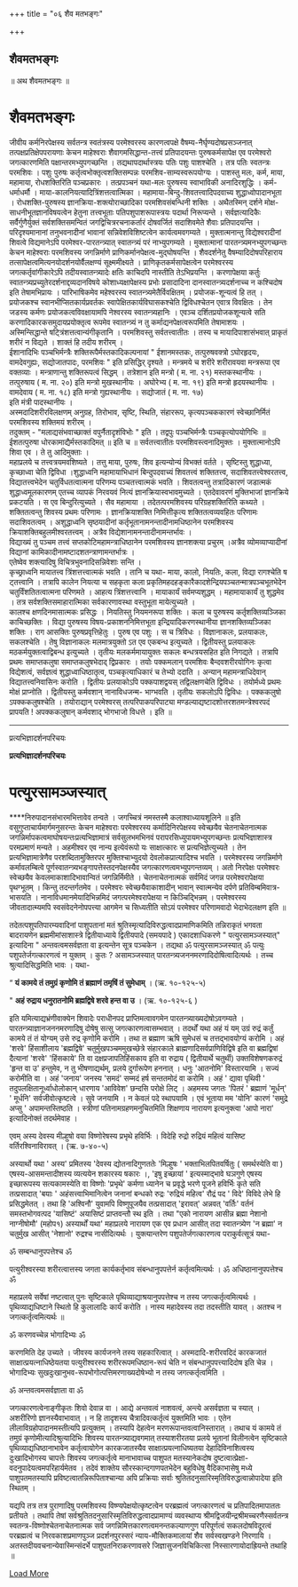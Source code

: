 +++
title = "०६ शैव मतभङ्गः"

+++


## शैवमतभङ्गः

 

॥ अथ शैवमतभङ्गः ॥

# शैवमतभङ्गः

जीवीय कर्मनिरपेक्षस्य सर्वतन्त्र स्वतंत्रस्य परमेश्वरस्य कारणत्वपक्षे वैषम्य-नैर्घृण्यदोषप्रसञ्जनात् तत्पक्षप्रतिक्षेपपरायणाः केचन माहेश्वराः शैवागमसिद्धान्त-तत्त्वं प्रतिपादयन्तः पुरुषकर्मसापेक्ष एव परमेश्वरो जगत्कारणमिति पक्षान्तरमभ्युपगच्छन्ति । तद्यथापदार्थास्त्रयः पतिः पशुः पाशश्चेति । तत्र पतिः स्वतन्त्रः परमशिवः । पशुः पुरुषः कर्तृत्वभोक्तृत्वशक्तिसम्पन्नः परमशिव-साम्यस्वरूपयोग्यः । पाशस्तु मलः, कर्म, माया, महामाया, रोधशक्तिरिति पञ्चप्रकारः । तत्प्रपञ्चनं यथा-मलः पुरुषस्य स्वाभाविकी अनादिरशुद्धिः । कर्म-धर्माधर्मौ । माया-कालनियत्यादित्रिंशत्तत्वात्मिका । महामाया-बिन्दु-शिवतत्त्वादिपदवाच्य शुद्धाध्वोपादानभूता । रोधशक्ति-पुरुषस्य ज्ञानक्रिया-शक्त्योराच्छादिका परमशिवसंबन्धिनी शक्तिः । अथैतस्मिन् दर्शने मोक्ष-साधनीभूतज्ञानविषयत्वेन हेतुना तत्त्वभूताः पतिपशुपाशरूपास्त्रयः पदार्था निरूप्यन्ते । सर्वज्ञत्यादिकैः सर्वैर्गुणैर्युक्तं सर्वशक्तिसमन्वितं जगद्विचित्ररचनाकर्तारं दोषवर्जितं सदाशिवमेते शैवाः प्रतिपादयन्ति ।  
परिदृश्यमानानां तनुभवनादीनां भावानां सन्निवेशविशिष्टत्वेन कार्यत्वमवगम्यते । मुक्तात्मनान्तु विद्येश्वरादीनां शिवत्वे विद्यमानेऽपि परमेश्वर-पारतन्त्र्यात् स्वातन्त्र्यं परं नाभ्युपगम्यते । मुक्तात्मानां पारतन्त्र्यमनभ्युपगच्छन्तः केचन माहेश्वराः परमशिवस्य जगन्निर्माणे प्राणिकर्मानपेक्षत्व-मुद्घोषयन्ति । शैवदर्शनेतु वैषम्यादिदोषपरिहाराय तत्सापेक्षत्वमित्यनयोदर्शनयोर्वैलक्षण्यं सूक्ष्ममीक्ष्यते । प्राणिकृतकर्मसापेक्षत्वेन परमेश्वरस्य जगत्कर्तृवांगीकारेऽपि तदीयस्वातन्त्र्यादेः क्षतिः काचिदपि नास्तीति तेऽभिप्रयन्ति । करणापेक्षया कर्तुः स्वातन्त्र्यप्रच्युतेरदर्शनाद्दव्यदानविषये कोशाध्यक्षापेक्षस्य प्रभोः प्रसादादिना दानस्वातन्त्र्यदर्शनाच्च न कश्चिदोष इति तेषामभिप्रायः । पारिभाषिकमेव महेश्वरस्य स्वातन्त्र्यमेतैर्विवक्षितम् । प्रयोजक-शून्यत्वं हि तत् । प्रयोजकश्च स्वानभीप्सितकार्यप्रवर्तकः स्वापेक्षितकार्यविघासकश्चेति द्विविधश्चेतन एवात्र विवक्षितः । तेन जडस्य कर्मणः प्रयोजकत्वविवक्षायामपि नेश्वरस्य स्वातन्त्र्यहानिः । एवञ्च दर्शितप्रयोजकशून्यत्वे सति करणादिकारकसमुदायप्रयोक्तृत्व रूपमेव स्वातन्त्र्यं न तु कर्माद्यनपेक्षत्वरूपमिति तेषामाशयः ।  
अस्मिन्सिद्धान्ते षट्त्रिंशत्तत्वान्यंगीकृतानि । परमशिवस्तु सर्वतत्त्वातीतः । तस्य च मायादिपाशासंभवात् प्राकृतं शरीरं न विद्यते । शाक्तं हि तदीय शरीरम् ।  
ईशानादिभिः पञ्चभिर्मन्त्रैः शक्तिरूपैर्मस्तकादिकल्पनायां " ईशानमस्तकः, तत्पुरुषवक्त्रो ऽघोरहृदयः, वामदेवगुह्यः, सद्योजातपादः, परमशिवः " इति प्रसिद्धिर् दृश्यते । मन्त्रमये च शरीरे शरीरावयवा मन्त्ररूपा एव वक्तव्याः । मन्त्राणान्तु शक्तिरूपत्वं सिद्धम् । तत्रेशान इति मन्त्रो ( म. ना. २१) मस्तकस्थानीयः । तत्पुरुषाय ( म. ना. २०) इति मन्त्रो मुखस्थानीयः । अघोरेभ्य ( म. ना. १९) इति मन्त्रो हृदयस्थानीयः । वामदेवाय ( म. ना. १८) इति मन्त्रो गुह्यस्थानीयः । सद्योजातं ( म. ना. १७)  
इति मंत्री पादस्थानीयः ।  
अस्मदादिशरीरविलक्षणम् अनुग्रह, तिरोभाव, सृष्टि, स्थिति, संहाररूप, कृत्यपञ्चककारणं स्वेच्छानिर्मितं परमशिवस्य शक्तिमयं शरीरम् ।  
तदुक्तम् - "मलाद्यसंभवाच्छाक्तं वपुर्नैतादृशंविभोः " इति । तद्वपुः पञ्चभिर्मन्त्रैः पञ्चकृत्योपयोगिभिः ॥  
ईशतत्पुरुषा धोरकामाद्यैर्मस्तकादिमत् ॥ इति च ॥ सर्वतत्त्वातीतः परमशिवस्त्वनादिमुक्तः । मुक्तात्मानोऽपि शिवा एव । ते तु आदिमुक्ताः ।  
महाप्रलये च तत्त्वत्रयमवशिष्यते । तत्तु माया, पुरुषः, शिव इत्यन्योन्यं विभक्तं वर्तते । सृष्टिस्तु शुद्धाध्या, कृच्छाध्वा चेति द्विविधा ।शुद्धाध्वनि महामायाभिधानं बिन्दुपदवाच्यं शिवतत्त्वं शक्तितत्त्व, सदाशिवतत्त्वेश्वरतत्त्व, विद्यातत्त्वभेदेन चतुर्विधतत्वात्मना परिणम्य पञ्चतत्त्वात्मकं भवति । शिवतत्वन्तु तत्रादिकारणं जडात्मकं शुद्धाध्वमूलकारणम् एतच्च व्यापकं निरवयवं नित्यं ज्ञानक्रियास्वभावमुच्यते । एतदेवावरणं मुक्तिभाजां ज्ञानक्रिये प्रकटयति । स एव बिन्दुरित्युच्यते । सैव महामाया । तदेतत्परमशिवस्य परिग्रहशक्तिरिति कथ्यते । शक्तितत्वन्तु शिवस्य प्रथमः परिणामः । ज्ञानक्रियाशक्ति निमित्तीकृत्य शक्तितत्वव्यवहितः परिणामः सदाशिवतत्वम् । अशुद्धाध्वनि सृष्ठयादीनां कर्तृभूतानामनन्तादीनामधिष्ठानेन परमशिवस्य क्रियाशक्तिबहुलमीश्वरतत्त्वम् । अत्रैव विद्येशानामनन्तादीनामन्तर्भावः ।  
विद्याख्यं तु पञ्चम तत्त्वं सप्तकोटिमहामन्त्राधिष्ठानेन परमशिवस्य ज्ञानशक्त्या प्रचुरम् ।अत्रैव व्योमव्याप्यादीनां विद्यानां कामिकादीनामष्टादशतन्त्राणामन्तर्भात्रः ।  
एतेष्वेव शक्त्यादिषु विचित्रभुवनादिसन्निवेशाः सन्ति ।  
कृच्छ्राध्वनि मायातत्त्व त्रिंशत्तत्त्वात्मकं भवति । तानि च यथा- माया, कालो, नियतिः, कला, विद्या रागश्चेति ष ट्तत्त्वानि । तत्रापि कालेन नियत्या च सहकृता कला प्रकृतिमहदहङ्कारैकादशेन्द्रियपञ्चतन्मात्रपञ्चभूतभेदेन चतुर्विंशतितत्वात्मना परिणमते । आहत्य त्रिंशत्तत्त्वानि । मायाकार्यं सर्वमप्यशुद्धम् । महामायाकार्यं तु शुद्धमेव । तत्र सर्वशक्तिसमाहारात्मिका सर्वकारणावस्था वस्तुभूता मायेत्युच्यते ।  
कालश्च क्षणदिनमासात्मकः प्रसिद्धः । नियतिस्तु नियमनरूपा शक्तिः । कला च पुरुषस्य कर्तृशक्तिव्यञ्जिका काचिच्छक्तिः । विद्या पुरुषस्य विषय-प्रकाशननिमित्तभूता इन्द्रियादिकरणस्थानीया ज्ञानशक्तिव्यञ्जिका शक्तिः । राग आसक्तिः पुरुषप्रवृत्तिहेतुः । पुरुष एव पशुः । स च त्रिविधः । विज्ञानाकलः, प्रलयाकलः, सकलश्चेति । तेषु विज्ञानाकलः मलमात्रयुक्तो ऽत एव एकबन्ध इत्युच्यते । द्वितीयस्तु प्रलयाकलः मठकर्मयुक्तत्वाद्विबन्ध इत्युच्यते । तृतीयः मलकर्ममायायुक्तः सकलः बन्धत्रयसहित इति निगद्यते । तत्रापि प्रथमः समाप्तकलुषा समाप्तकलुषभेदाद् द्विप्रकारः । तयोः पक्कमलान् परमशिवः बैन्दवशरीरयोगिनः कृत्वा विद्येशत्वं, सर्वज्ञत्वं शुद्धाध्वाधिष्ठातृत्व, पञ्चकृत्याधिकारं च तेभ्यो ददाति । अन्यान् महामन्त्राधिदेवान् विद्यातत्त्वनिवासिनः करोति । द्वितीयः प्रलयाकोऽपि पक्कपाशद्वयस् तद्विलक्षणचेति द्विविधः । तयोर्मध्ये प्रथमः मोक्षं प्राप्नोति । द्वितीयस्तु कर्मवशान् नानाविधजन्म- भाग्भवति । तृतीयः सकलोऽपि द्विविधः । पक्ककलुषो ऽपक्ककलुषश्चेति । तयोराद्यान् परमेश्वरस् तत्परिपाकपरिपाट्या मण्डल्याद्यष्टादशोत्तरशतमन्त्रेश्वरपदं प्रापयति ! अपक्ककलुषान् कर्मवशाद् भोगभाजो विधत्ते । इति ॥



------------------------------------------------------------------------

प्रत्यभिज्ञादर्शनपरिचयः

**प्रत्यभिज्ञादर्शनपरिचयः**

# पत्युरसामञ्जस्यात्

****निरुपादानसंभारमभित्तावेव तन्वते । जगच्चित्रं नमस्तस्मै कलाश्वाध्यायशूलिने ॥ इति वसुगुप्ताचार्यमार्गमनुसरन्तः केचन माहेश्वराः परमेश्वरस्य कर्मादिनिरपेक्षस्य स्वेच्छयैव चेतनाचेतनात्मक जगन्निर्मापकत्वमाघोषयन्तःप्रत्यभिज्ञामात्रं सर्वसुलभमभिनवं परापरसिध्युपायमभ्युपगच्छन्तः प्रत्यभिज्ञाशास्त्र परमप्रमाणं मन्यते । अहमीश्वर एव नान्य इत्येवंरूपो यः साक्षात्कारः स प्रत्यभिज्ञेत्युच्यते । तेन प्रत्यभिज्ञामात्रेणैव परशब्दितामुक्तिरपर मुक्तिश्चाभ्युदयो देवलोकप्रात्यादिश्च भवति । परमेश्वरस्य जगन्निर्माणे कर्मावलम्बित्वे पूर्णस्वातन्त्र्यभङ्गापत्तेस्तदनपेक्षस्यैव जगत्कारणत्वमभ्युपगन्तव्यम् । अतो निरपेक्षः परमेश्वरः स्वेच्छयैव केवलमाकाशादिभावान्वितं जगन्निर्मिमीते । चेतनाचेतनात्मकं सर्वमिदं जगन्न परमेश्वरापेक्षया पृथग्भूतम् । किन्तु तदन्तर्गतमेव । परमेश्वरः स्वेच्छयैवाकाशादीन् भावान् स्वात्मन्येव दर्पणे प्रतिविम्बमिवात्र-भासयति । नानाविधमानमेयादिभिन्नमिदं जगत्परमेश्वरापेक्षया न किञ्चिद्भिन्नम् । परमेश्वरस्य जीवतादात्म्यमपि स्वसंवेदनेनोपपत्त्या आगमेन च सिध्यतीति सोऽयं परमेश्वर परिणामवादो भेदाभेदलक्षण इति ॥

तदेतत्पशुपतिपारम्यवादिनां पाशुपतानां मतं श्रुतिस्मृत्यादिविरुद्धत्वादप्रामाणिकमिति तन्निराकृतं भगवता बादरायणेन ब्रह्ममीमांसाशास्त्रे द्वितीयाध्याये द्वितीयपादे (समयपादे ) एकादशाधिकरणे " पत्युरसामञ्जस्यात्" इत्यादिना " अन्तवत्वमसर्वज्ञता वा इत्यन्तेन सूत्र पञ्चकेन । तद्यथा ॐ पत्युरसामञ्जस्यात् ॐ पत्युः पशुपतेर्जगत्कारणत्वं न युक्तम् । कुतः ? असामञ्जस्यात् पारतन्त्र्यजननमरणादिदोषित्वादित्यर्थः । तच्च श्रुत्यादिसिद्धमिति भावः । यथा-

“ **यं कामये तं तमुग्रं कृणोमि तं ब्रह्माणं तमृषिं तं सुमेधाम्** । (ऋ. १०-१२५-५)

" **अहं रुद्राय धनुरातनोमि ब्रह्मद्विषे शरवे हन्त वा उ** । (ऋ. १०-१२५-६ )

इति यमित्याद्यभ्रंणीवाक्येन शिवादेः पराधीनपद प्राप्तिमत्वावगमेन पारतन्त्र्याख्यदोषोऽवगम्यते । पारतन्त्र्याज्ञानजननमरणादिषु दोषेषु सत्सु जगत्कारणत्वासम्भवात् । तदर्थों यथा अहं यं यम् उग्रं रुद्रं कर्तुं कामये तं तं योग्यम् उसे रुद्र कृणोमि करोमि । तथा त ब्रह्माण ऋषि सुमेधसं च तत्तद्भावयोग्यं करोमि । अहं 'शरवे' हिंसाशीलाय 'ब्रह्मद्विषे' चतुर्मुखपञ्चममुखच्छेत्रे संहारकाले ब्राह्मणादिसर्वप्राणिविद्विषे इति वा ब्रह्मद्विषां दैत्यानां 'शरवे' 'हिंसकाये' ति वा दक्षप्रजापतिहिंसकाय इति वा रुद्राय ( द्वितीयार्थे चतुर्थी) उक्तविशेषणकरुद्रं 'हृन्त वा उ' हन्तुमेव, न तु भीषणाद्यर्थम्, प्रलये दुर्गारूपेण हननात् । धनुः 'आतनोमि' विस्तारयामि । सज्यं करोमीति वा । अहं 'जनाय' जनस्य 'समदं' सम्मदं हर्ष सन्ततमोदं वा करोमि । अहं ' द्यावा पृथिवी ' तदुपलक्षितानूर्ध्वाधोलोकान् धारणाय 'आविवेश' छन्दसि परोक्षे लिट् । अहमस्य जगतः 'पितरं ' ब्रह्माणं 'मूर्धन्' ' मूर्धनि' सर्वजीवोत्कृष्टत्वे । सुवे जनयामि । न केवलं पदे स्थापयामि । एवं भूताया मम 'योनि' कारणं 'समुद्रे अप्सु ' अपामन्तस्तिष्ठति । स्त्रीणां पतिनामग्रहणमनुचितमिति शिक्षणाय नारायण इत्यनुक्त्वा 'आपो नारा' इत्यादिनोक्तं तदर्थमेवाह ।

एवम् अस्य देवस्य मील्हुषो वया विष्णोरेषस्य प्रभृथे हविर्भिः । विदेहि रुद्रो रुद्रियं महित्वं यासिष्ट वर्तिरश्विनाविरावत् । (ऋ. ७-४०-५)

अस्यार्थो यथा ' अस्य' प्रमितस्य 'देवस्य द्योतनादिगुणततेः 'मिल्हुषः ' भक्ताभिलपितवर्षितुः ( समर्थस्येति वा ) एषस्य-आसमन्तादीशस्य व्यत्ययेन शकारस्य षकारः ।, 'इषु इच्छायां ' इत्यस्माद्भावे घञगुणे एषस्य इच्छारूपस्य सत्यकामस्येति वा विष्णोः 'प्रभृथे' कर्मणा ध्यानेन च प्रवृद्धे भरणे पूजने हविर्भिः कृते सति तत्प्रसादात् 'बयाः ' अहंसत्त्वाभिमानित्वेन जनानां बन्धको रुद्रः 'रुद्रियं महित्व' रौद्रं पद ' विदे' विविदे लेभे हि प्रसिद्धमेतत् । तथा हि 'अश्विनौ' युवामपि विष्णुपूजयैव तत्प्रसादात् 'इरावत्' अन्नवत् 'वर्तिः' वर्तनं समस्तभोगवत्पद 'यासिष्टं' अयासिष्टं प्राप्तवन्तौ स्थ इति । तथा "एको नारायण आसीन्न ब्रह्मा नेशानो नाग्नीषोमौ' (महोप१) अस्यार्थों यथा' महाप्रलये नारायण एक एव प्रधान आसीत् तदा स्वातन्त्र्येण 'न ब्रह्मा' न चतुर्मुख आसीत् 'नेशानो' रुद्रश्च नासीदित्यर्थः । युक्त्यान्तरेण पशुपतेर्जगत्कारणत्व पराकुर्वत्सूत्रं यथा-

ॐ सम्बन्धानुपपत्तेश्च ॐ

पत्युरीश्वरस्या शरीरत्वात्तस्य जगता कार्यकर्तृभाव संबन्धानुपपत्तेर्न कर्तृत्वमित्यर्थः । ॐ अधिष्ठानानुपपत्तेश्च ॐ

महाप्रलये सर्वेषां नष्टत्वात् पुनः सृष्टिकाले पृथिव्याद्याश्रयानुपपत्तेश्च न तस्य जगत्कर्तृत्वमित्यर्थः । पृथिव्याद्यधिष्टाने स्थितो हि कुलालादिः कार्यं करोति । नास्य महादेवस्य तदा तदस्तीति यावत् । अतश्च न जगत्कर्तृत्वमित्यर्थः ॥

ॐ करणवच्चेन्न भोगादिभ्यः ॐ

करणमिति देह उच्यते । जीवस्य कार्यजनने तस्य सहकारित्वात् । अस्मदादि-शरीरवदिदं कारकजातं साक्षात्प्रयत्नाधिष्ठेयतया पत्युरीश्वरस्य शरीररूपमधिष्ठान-रूपं चेति न संबन्धानुपपत्त्यादिदोष इति चेन्न । भोगादिभ्यः सुखदुःखानुभव-रूपभोगोत्पत्तिमरणाख्यदोषेभ्यो न तस्य जगत्कर्तृत्वमिति ।

ॐ अन्तवत्वमसर्वज्ञाता वा ॐ

जगत्कारणत्वेनाङ्गीकृतः शिवो देवान्न वा । आद्ये अन्तवत्वं नाशवत्वं, अन्त्ये असर्वज्ञता च स्यात् । अशरीरिणो ज्ञानस्यैवाभावात् । न हि तादृशस्य चैत्रादिवत्कर्तृत्वं युक्तमिति भावः । एतेन लीलाविग्रहोपादानमस्तीत्यपि प्रत्युक्तम् । तस्यापि देहत्वेन मरणरूपान्तवत्वानिस्तारात् । तथाच यं कामये तं तमुग्रं कृणोमीत्यादिश्रुत्यादिभिः शिवस्य पारतन्त्र्याद्यवगमात् तस्याशरीरतया प्रलये भूतानां विलीनत्वेन सृष्टिकाले पृथिव्याद्यधिष्ठानाभावेन कर्तृत्वायोगेन कारकजातस्यैव साक्षात्प्रयत्नाधिष्यतया देहादिविनाशित्वस्य दुःखादिभोगस्य चापत्तेः शिवस्य जगत्कर्तृत्वे मानाभावाच्च पाशुपत मतस्यानेकदोष दुष्टत्वात्प्रेक्षा-वदनुपादेयत्वमपरिहार्यमेतव । तदेवं शाक्तेय सौरस्कान्दगाणपतभेदेन बहुविधेषु वैदिकाभासेषु मध्ये पाशुपतमतस्यापि प्रविष्टत्वातन्निरूपिताश्चान्या अपि प्रक्रियाः सर्वाः श्रुतितदनुसारिस्मृतिविरुद्धत्वान्नोपादेया इति स्थितम् ।

यद्यपि तत्र तत्र पुराणादिषु परमशिवस्य विष्ण्यपेक्षयोत्कृष्टत्वेन परब्रह्मत्वं जगत्कारणत्वं च प्रतिपादितमापाततः प्रतीयते । तथापि तेषां सर्वश्रुतितदनुसारिस्मृतिविरुद्धत्वादप्रामाण्यं व्यवस्थाप्य श्रीमद्विजयीन्द्रश्रीमच्चरणैस्सर्वतन्त्र स्वतन्त्र-विष्णोश्चेतनाचेतनात्मक सर्व जगन्निमित्तकारणत्वमनन्तकल्याणगुण परिपूर्णत्वं सकलदोषविदूरत्वं परब्रह्मत्वं च निरवकाशप्रमाणपुञ्ज प्रदर्शनपुरस्सरं न्याय-मौक्तिकमालायां शैव सर्वस्वखण्डने निरणायि । अतस्तदीयवचनान्येवास्मिन्संदर्भे पाशुपतनिराकरणावसरे जिज्ञासुजनविचिकित्सा निस्सारणायोदाह्रियन्ते तथाहि ॥

[Load More](javaऽcriptःvoid(0))

